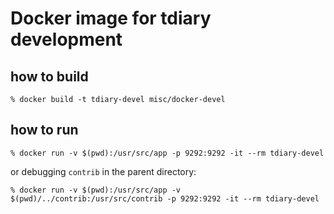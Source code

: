 # Docker image for tdiary development

## how to build

```
% docker build -t tdiary-devel misc/docker-devel
```

## how to run

```
% docker run -v $(pwd):/usr/src/app -p 9292:9292 -it --rm tdiary-devel
```

or debugging `contrib` in the parent directory:

```
% docker run -v $(pwd):/usr/src/app -v $(pwd)/../contrib:/usr/src/contrib -p 9292:9292 -it --rm tdiary-devel
```
